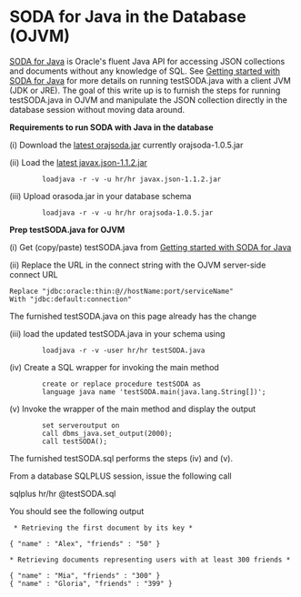 # SODA for Java in the Database (OJVM)

[SODA for Java](https://github.com/oracle/soda-for-java) is Oracle's fluent Java API for accessing JSON collections and documents without any knowledge of SQL.
See [Getting started with SODA for Java](https://github.com/oracle/soda-for-java/blob/master/doc/Getting-started-example.md) for more details on running testSODA.java with a client JVM (JDK or JRE).
The goal of this write up is to furnish the steps for running testSODA.java in OJVM and manipulate the JSON collection directly in the database session without moving data around.

**Requirements to run SODA with Java in the database**

(i) Download the [latest orajsoda.jar](https://github.com/oracle/soda-for-java/releases) currently orajsoda-1.0.5.jar 

(ii) Load the [latest javax.json-1.1.2.jar](https://mvnrepository.com/artifact/org.glassfish/javax.json/1.1.2) 

            loadjava -r -v -u hr/hr javax.json-1.1.2.jar
            
(iii) Upload orasoda.jar in your database schema

            loadjava -r -v -u hr/hr orajsoda-1.0.5.jar

**Prep testSODA.java for OJVM**

(i) Get (copy/paste) testSODA.java from [Getting started with SODA for Java](https://github.com/oracle/soda-for-java/blob/master/doc/Getting-started-example.md)

(ii) Replace the URL in the connect string with the OJVM server-side connect URL

    Replace "jdbc:oracle:thin:@//hostName:port/serviceName"
    With "jdbc:default:connection"
    
The furnished testSODA.java on this page already has the change     

(iii) load the updated testSODA.java in your  schema using

            loadjava -r -v -user hr/hr testSODA.java

(iv) Create a SQL wrapper for invoking the main method

            create or replace procedure testSODA as
            language java name 'testSODA.main(java.lang.String[])';        

(v) Invoke the wrapper of the main method and display the output

            set serveroutput on
            call dbms_java.set_output(2000);
            call testSODA();

The furnished testSODA.sql performs the steps (iv) and (v).   

From a database SQLPLUS session, issue the following call

 sqlplus hr/hr @testSODA.sql
 
 You should see the following output
 
     * Retrieving the first document by its key *

    { "name" : "Alex", "friends" : "50" }

    * Retrieving documents representing users with at least 300 friends *

    { "name" : "Mia", "friends" : "300" }
    { "name" : "Gloria", "friends" : "399" }

